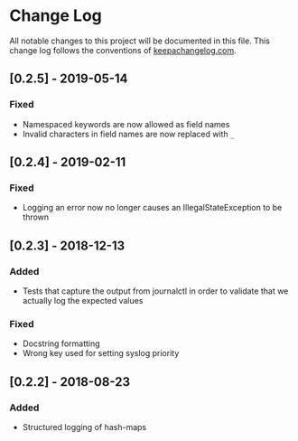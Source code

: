 # Change Log
All notable changes to this project will be documented in this file. This change
log follows the conventions of [keepachangelog.com](http://keepachangelog.com/).

## [0.2.5] - 2019-05-14
### Fixed
- Namespaced keywords are now allowed as field names
- Invalid characters in field names are now replaced with `_`

## [0.2.4] - 2019-02-11
### Fixed
- Logging an error now no longer causes an IllegalStateException to be thrown

## [0.2.3] - 2018-12-13
### Added
- Tests that capture the output from journalctl in order to validate that we
  actually log the expected values

### Fixed
- Docstring formatting
- Wrong key used for setting syslog priority

## [0.2.2] - 2018-08-23
### Added
- Structured logging of hash-maps

[0.2.1]: https://github.com/runejuhl/clj-journal/compare/v0.2.0...v0.2.1
[0.2.0]: https://github.com/runejuhl/clj-journal/compare/v0.1.0...v0.2.0

<!-- Local Variables: -->
<!-- mode: markdown -->
<!-- End: -->
